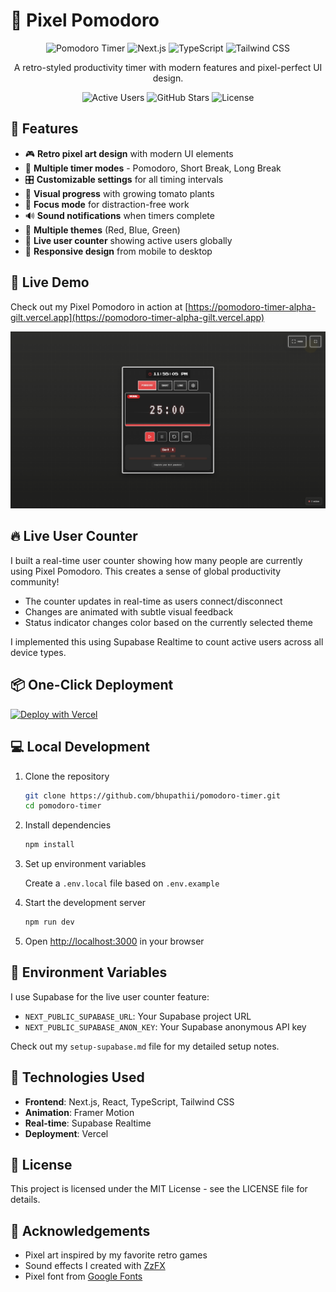 # 🍅 Pixel Pomodoro

<div align="center">

![Pomodoro Timer](https://img.shields.io/badge/Pomodoro-Timer-red?style=for-the-badge&logo=tomato&logoColor=white)
![Next.js](https://img.shields.io/badge/Next.js-black?style=for-the-badge&logo=next.js&logoColor=white)
![TypeScript](https://img.shields.io/badge/TypeScript-007ACC?style=for-the-badge&logo=typescript&logoColor=white)
![Tailwind CSS](https://img.shields.io/badge/Tailwind_CSS-38B2AC?style=for-the-badge&logo=tailwind-css&logoColor=white)

A retro-styled productivity timer with modern features and pixel-perfect UI design.

<p align="center">
  <img src="https://img.shields.io/badge/dynamic/json?color=brightgreen&label=Active%20Users&query=count&url=https://pomodoro-timer-alpha-gilt.vercel.app/api/active-users&style=for-the-badge&logo=vercel&logoColor=white" alt="Active Users" />
  <img src="https://img.shields.io/github/stars/bhupathii/pomodoro-timer?style=for-the-badge&logo=github&logoColor=white" alt="GitHub Stars" />
  <img src="https://img.shields.io/badge/License-MIT-yellow.svg?style=for-the-badge" alt="License" />
</p>

</div>

## 🌟 Features

- 🎮 **Retro pixel art design** with modern UI elements
- 🔄 **Multiple timer modes** - Pomodoro, Short Break, Long Break
- 🎛️ **Customizable settings** for all timing intervals
- 🌱 **Visual progress** with growing tomato plants
- 🌙 **Focus mode** for distraction-free work
- 🔊 **Sound notifications** when timers complete
- 🎨 **Multiple themes** (Red, Blue, Green)
- 👥 **Live user counter** showing active users globally
- 📱 **Responsive design** from mobile to desktop

## 🚀 Live Demo

Check out my Pixel Pomodoro in action at [https://pomodoro-timer-alpha-gilt.vercel.app](https://pomodoro-timer-alpha-gilt.vercel.app)

<div align="center">
  <img src="public/screenshot.png" alt="Pomodoro Timer Screenshot" width="600" />
</div>

## 🔥 Live User Counter

I built a real-time user counter showing how many people are currently using Pixel Pomodoro. This creates a sense of global productivity community!

- The counter updates in real-time as users connect/disconnect
- Changes are animated with subtle visual feedback
- Status indicator changes color based on the currently selected theme

I implemented this using Supabase Realtime to count active users across all device types.

## 📦 One-Click Deployment

[![Deploy with Vercel](https://vercel.com/button)](https://vercel.com/new/clone?repository-url=https%3A%2F%2Fgithub.com%2Fbhupathii%2Fpomodoro-timer)

## 💻 Local Development

1. Clone the repository

   ```bash
   git clone https://github.com/bhupathii/pomodoro-timer.git
   cd pomodoro-timer
   ```

2. Install dependencies

   ```bash
   npm install
   ```

3. Set up environment variables

   Create a `.env.local` file based on `.env.example`

4. Start the development server

   ```bash
   npm run dev
   ```

5. Open [http://localhost:3000](http://localhost:3000) in your browser

## 🔧 Environment Variables

I use Supabase for the live user counter feature:

- `NEXT_PUBLIC_SUPABASE_URL`: Your Supabase project URL
- `NEXT_PUBLIC_SUPABASE_ANON_KEY`: Your Supabase anonymous API key

Check out my `setup-supabase.md` file for my detailed setup notes.

## 🧰 Technologies Used

- **Frontend**: Next.js, React, TypeScript, Tailwind CSS
- **Animation**: Framer Motion
- **Real-time**: Supabase Realtime
- **Deployment**: Vercel

## 📄 License

This project is licensed under the MIT License - see the LICENSE file for details.

## 🙏 Acknowledgements

- Pixel art inspired by my favorite retro games
- Sound effects I created with [ZzFX](https://github.com/KilledByAPixel/ZzFX)
- Pixel font from [Google Fonts](https://fonts.google.com/)
